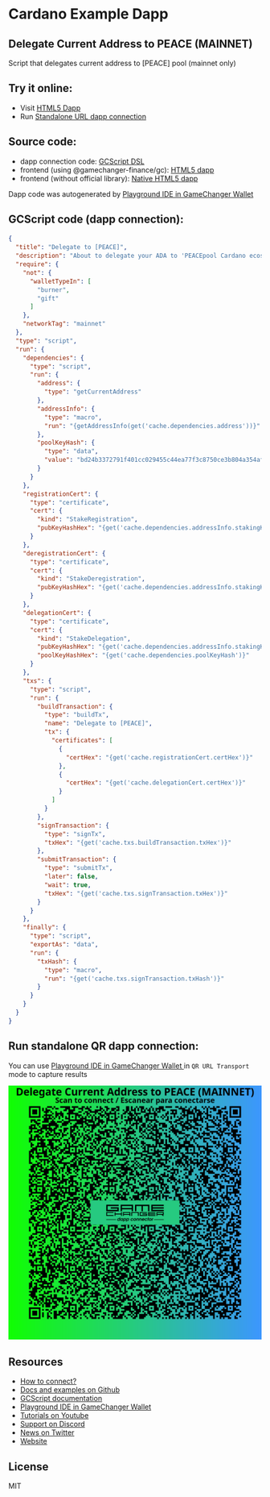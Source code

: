 
# Cardano Example Dapp

## **Delegate Current Address to PEACE (MAINNET)**

Script that delegates current address to [PEACE] pool (mainnet only)


## Try it online: 

-  Visit [HTML5 Dapp](https://gamechangerfinance.github.io/gamechanger.wallet/examples/Delegate%20Current%20Address%20to%20PEACE%20(MAINNET).html)
-  Run [Standalone URL dapp connection](https://beta-wallet.gamechanger.finance/api/2/run/1-H4sIAAAAAAAAA61UTW_iMBD9K5EvtBKK-AhL21sElVrtZbXLDXFwnElqEeysPWmDUP77jpPQJlBaqVsuyDPvvXnjcebAUGIG7I4tIYOUI3iovfWv-3Bxv2FDFoMVRuYotSJMGOkCHSA-gve6MF64DF1wULNyrTNvwU3MlfZAaLu3CDtiPEOmczB24FnkW_AckCoY-FtIQw4OTGl0fy88ywBX-xweqeiaRYVRYAiaygTZphoyBfiizXbFUzK141JRgFEciUORxrLTLpQTjCEHFYMSEqw7X4DxODZgu4gUcFEYAwrDNkdFWtijSnQHuuPC6KMWOxAzfMNd0fFqILh4Ar9rxm-1BtfXlZN2V_IT9g_cPnWkY46clJ95VrhjFE-CaDqdT-a34yQYjYUYTW6D2UwEAfD5PJmKm_lsJGAa3YwCPp0FPBklyfgHq6rKXXcqLRruJroAg506go4ykYLmSuVEm9xKFVPyj5vZ7w6ZIHkRtW4foGy7_qhNdxW-G75UaUscuMYr987-y9iyR_9ua_Vb_5qtI_X7LPVeySdKHeSxGyw_-gSiQmbxynBluWi--VdokyoJq_ju8sLA0nE6V0Pl1k3g3OzpzP0WVpsdXmL1B9LjbFyLVqbq_R7qTFm7PJelm_FP-_drYGOH2SLaSbyg3OScdkZNG3aX8MzCkJaZpGeBpoDLVU8Md4q6dhKpaCHu35salLk2GNq3JdHOkRT6O-R8PX1i4PXJ0O8fLKMJmCUGAAA)

## Source code:

- dapp connection code: [GCScript DSL](Delegate%20Current%20Address%20to%20PEACE%20(MAINNET).gcscript)
- frontend (using @gamechanger-finance/gc): [HTML5 dapp](Delegate%20Current%20Address%20to%20PEACE%20(MAINNET).html)
- frontend (without official library): [Native HTML5 dapp](Delegate%20Current%20Address%20to%20PEACE%20(MAINNET)_nolib.html)

Dapp code was autogenerated by [Playground IDE in GameChanger Wallet ](https://beta-wallet.gamechanger.finance/playground)

## GCScript code (dapp connection):
```json
{
  "title": "Delegate to [PEACE]",
  "description": "About to delegate your ADA to 'PEACEpool Cardano ecosystem developers' stake pool",
  "require": {
    "not": {
      "walletTypeIn": [
        "burner",
        "gift"
      ]
    },
    "networkTag": "mainnet"
  },
  "type": "script",
  "run": {
    "dependencies": {
      "type": "script",
      "run": {
        "address": {
          "type": "getCurrentAddress"
        },
        "addressInfo": {
          "type": "macro",
          "run": "{getAddressInfo(get('cache.dependencies.address'))}"
        },
        "poolKeyHash": {
          "type": "data",
          "value": "bd24b3372791f401cc029455c44ea77f3c8750ce3b804a354af0ff16"
        }
      }
    },
    "registrationCert": {
      "type": "certificate",
      "cert": {
        "kind": "StakeRegistration",
        "pubKeyHashHex": "{get('cache.dependencies.addressInfo.stakingKeyHash')}"
      }
    },
    "deregistrationCert": {
      "type": "certificate",
      "cert": {
        "kind": "StakeDeregistration",
        "pubKeyHashHex": "{get('cache.dependencies.addressInfo.stakingKeyHash')}"
      }
    },
    "delegationCert": {
      "type": "certificate",
      "cert": {
        "kind": "StakeDelegation",
        "pubKeyHashHex": "{get('cache.dependencies.addressInfo.stakingKeyHash')}",
        "poolKeyHashHex": "{get('cache.dependencies.poolKeyHash')}"
      }
    },
    "txs": {
      "type": "script",
      "run": {
        "buildTransaction": {
          "type": "buildTx",
          "name": "Delegate to [PEACE]",
          "tx": {
            "certificates": [
              {
                "certHex": "{get('cache.registrationCert.certHex')}"
              },
              {
                "certHex": "{get('cache.delegationCert.certHex')}"
              }
            ]
          }
        },
        "signTransaction": {
          "type": "signTx",
          "txHex": "{get('cache.txs.buildTransaction.txHex')}"
        },
        "submitTransaction": {
          "type": "submitTx",
          "later": false,
          "wait": true,
          "txHex": "{get('cache.txs.signTransaction.txHex')}"
        }
      }
    },
    "finally": {
      "type": "script",
      "exportAs": "data",
      "run": {
        "txHash": {
          "type": "macro",
          "run": "{get('cache.txs.signTransaction.txHash')}"
        }
      }
    }
  }
}
```

## Run standalone QR dapp connection: 

You can use [Playground IDE in GameChanger Wallet ](https://beta-wallet.gamechanger.finance/playground) in `QR URL Transport` mode to capture results

[![This GCScript/URL is too large! make it shorter uploading parts to GCFS. Unable to generate QR code](Delegate%20Current%20Address%20to%20PEACE%20(MAINNET).png)](https://gamechangerfinance.github.io/gamechanger.wallet/examples/Delegate%20Current%20Address%20to%20PEACE%20(MAINNET).png)

## Resources
- [How to connect?](https://www.npmjs.com/package/@gamechanger-finance/gc)
- [Docs and examples on Github](https://github.com/GameChangerFinance/gamechanger.wallet/)
- [GCScript documentation](https://beta-wallet.gamechanger.finance/doc/api/v2)
- [Playground IDE in GameChanger Wallet ](https://beta-wallet.gamechanger.finance/playground)
- [Tutorials on Youtube](https://www.youtube.com/@gamechanger.finance)
- [Support on Discord](https://discord.gg/vpbfyRaDKG)
- [News on Twitter](https://twitter.com/GameChangerOk)
- [Website](https://gamechanger.finance)

## License
MIT 
    
